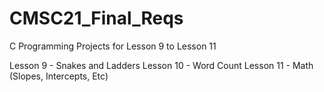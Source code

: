 # CMSC21_Final_Reqs
C Programming Projects for Lesson 9 to Lesson 11

Lesson 9 - Snakes and Ladders
Lesson 10 - Word Count
Lesson 11 - Math (Slopes, Intercepts, Etc)
